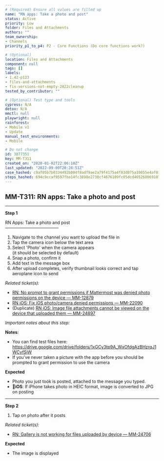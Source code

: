 ```yaml
---
# (Required) Ensure all values are filled up
name: "RN apps: Take a photo and post"
status: Active
priority: Low
folder: Files and Attachments
authors: ""
team_ownership:
- Channels
priority_p1_to_p4: P2 - Core Functions (Do core functions work?)

# (Optional)
location: Files and Attachments
component: null
tags: []
labels:
- 1.42-p123
- files-and-attachments
- fix-versions-not-empty-2022cleanup
tested_by_contributor: ""

# (Optional) Test type and tools
cypress: N/A
detox: N/A
mmctl: null
playwright: null
rainforest:
- Mobile v1
- Update
manual_test_environments:
- Mobile

# Do not change
id: 3877351
key: MM-T311
created_on: "2020-01-02T22:06:10Z"
last_updated: "2022-09-09T20:28:51Z"
case_hashed: c9af05b7b0334492b804f8adf9ae2a79f4175a4f83d075a10055e4af01d9bc6f6c8ab175739234ee630b78468cce2e68
steps_hashed: 694c9ccaf9597fba14fc3898e2738cf4676109fc05dcd46526806910758890082fc19a540361f892f0d2057bc380ae9d
---
```


<!-- (Auto-generated) Based on frontmatter's "key" and "name" -->

## MM-T311: RN apps: Take a photo and post

---

**Step 1**

RN Apps: Take a photo and post\
–––––––––––––––––––––––––

1. Navigate to the channel you want to upload the file in
2. Tap the camera icon below the text area
3. Select 'Photo' when the camera appears\
   (it should be selected by default)
4. Snap a photo, confirm it
5. Add text in the message box
6. After upload completes, verify thumbnail looks correct and tap aeroplane icon to send

_Related ticket(s):_

- [RN: No prompt to grant permissions if Mattermost was denied photo permissions on the device — MM-12879](https://mattermost.atlassian.net/browse/MM-12879)
- [RN iOS: Fix iOS photo/camera denied permissions — MM-22090](https://mattermost.atlassian.net/browse/MM-22090)
- (Duplicate) [RN iOS: Image file attachments cannot be viewed on the device that uploaded them — MM-24897](https://mattermost.atlassian.net/browse/MM-24897)

_Important notes about this step:_

**Notes**:

- You can find test files here: <https://drive.google.com/drive/folders/1xGCy3tp9A_WxOfdgAzBHzrqJ1WCyfSjW>
- If you've never taken a picture with the app before you should be prompted to grant permission to use the camera

**Expected**

- Photo you just took is posted, attached to the message you typed.
- **iOS**: If iPhone takes photo in HEIC format, image is converted to JPG on posting

---

**Step 2**

1. Tap on photo after it posts

_Related ticket(s):_

- [RN: Gallery is not working for files uploaded by device — MM-24706](https://mattermost.atlassian.net/browse/MM-24706)

**Expected**

- The image is displayed
